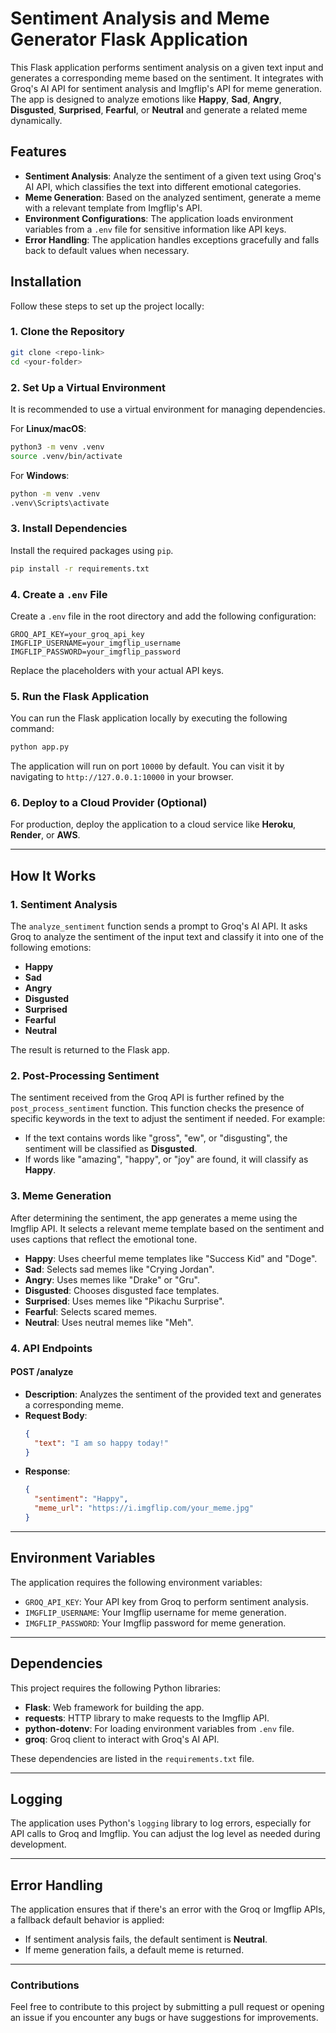 # Sentiment Analysis and Meme Generator Flask Application

This Flask application performs sentiment analysis on a given text input and generates a corresponding meme based on the sentiment. It integrates with Groq's AI API for sentiment analysis and Imgflip's API for meme generation. The app is designed to analyze emotions like **Happy**, **Sad**, **Angry**, **Disgusted**, **Surprised**, **Fearful**, or **Neutral** and generate a related meme dynamically.

## Features

- **Sentiment Analysis**: Analyze the sentiment of a given text using Groq's AI API, which classifies the text into different emotional categories.
- **Meme Generation**: Based on the analyzed sentiment, generate a meme with a relevant template from Imgflip's API.
- **Environment Configurations**: The application loads environment variables from a `.env` file for sensitive information like API keys.
- **Error Handling**: The application handles exceptions gracefully and falls back to default values when necessary.
  
## Installation

Follow these steps to set up the project locally:

### 1. Clone the Repository

```bash
git clone <repo-link>
cd <your-folder>
```

### 2. Set Up a Virtual Environment

It is recommended to use a virtual environment for managing dependencies.

For **Linux/macOS**:

```bash
python3 -m venv .venv
source .venv/bin/activate
```

For **Windows**:

```bash
python -m venv .venv
.venv\Scripts\activate
```

### 3. Install Dependencies

Install the required packages using `pip`.

```bash
pip install -r requirements.txt
```

### 4. Create a `.env` File

Create a `.env` file in the root directory and add the following configuration:

```env
GROQ_API_KEY=your_groq_api_key
IMGFLIP_USERNAME=your_imgflip_username
IMGFLIP_PASSWORD=your_imgflip_password
```

Replace the placeholders with your actual API keys.

### 5. Run the Flask Application

You can run the Flask application locally by executing the following command:

```bash
python app.py
```

The application will run on port `10000` by default. You can visit it by navigating to `http://127.0.0.1:10000` in your browser.

### 6. Deploy to a Cloud Provider (Optional)

For production, deploy the application to a cloud service like **Heroku**, **Render**, or **AWS**.

---

## How It Works

### 1. **Sentiment Analysis**
The `analyze_sentiment` function sends a prompt to Groq's AI API. It asks Groq to analyze the sentiment of the input text and classify it into one of the following emotions:

- **Happy**
- **Sad**
- **Angry**
- **Disgusted**
- **Surprised**
- **Fearful**
- **Neutral**

The result is returned to the Flask app.

### 2. **Post-Processing Sentiment**
The sentiment received from the Groq API is further refined by the `post_process_sentiment` function. This function checks the presence of specific keywords in the text to adjust the sentiment if needed. For example:

- If the text contains words like "gross", "ew", or "disgusting", the sentiment will be classified as **Disgusted**.
- If words like "amazing", "happy", or "joy" are found, it will classify as **Happy**.

### 3. **Meme Generation**
After determining the sentiment, the app generates a meme using the Imgflip API. It selects a relevant meme template based on the sentiment and uses captions that reflect the emotional tone.

- **Happy**: Uses cheerful meme templates like "Success Kid" and "Doge".
- **Sad**: Selects sad memes like "Crying Jordan".
- **Angry**: Uses memes like "Drake" or "Gru".
- **Disgusted**: Chooses disgusted face templates.
- **Surprised**: Uses memes like "Pikachu Surprise".
- **Fearful**: Selects scared memes.
- **Neutral**: Uses neutral memes like "Meh".

### 4. **API Endpoints**

#### **POST /analyze**
- **Description**: Analyzes the sentiment of the provided text and generates a corresponding meme.
- **Request Body**:
  ```json
  {
    "text": "I am so happy today!"
  }
  ```
- **Response**:
  ```json
  {
    "sentiment": "Happy",
    "meme_url": "https://i.imgflip.com/your_meme.jpg"
  }
  ```

---

## Environment Variables

The application requires the following environment variables:

- `GROQ_API_KEY`: Your API key from Groq to perform sentiment analysis.
- `IMGFLIP_USERNAME`: Your Imgflip username for meme generation.
- `IMGFLIP_PASSWORD`: Your Imgflip password for meme generation.

---

## Dependencies

This project requires the following Python libraries:

- **Flask**: Web framework for building the app.
- **requests**: HTTP library to make requests to the Imgflip API.
- **python-dotenv**: For loading environment variables from `.env` file.
- **groq**: Groq client to interact with Groq's AI API.

These dependencies are listed in the `requirements.txt` file.

---

## Logging

The application uses Python's `logging` library to log errors, especially for API calls to Groq and Imgflip. You can adjust the log level as needed during development.

---

## Error Handling

The application ensures that if there's an error with the Groq or Imgflip APIs, a fallback default behavior is applied:

- If sentiment analysis fails, the default sentiment is **Neutral**.
- If meme generation fails, a default meme is returned.

---

### Contributions

Feel free to contribute to this project by submitting a pull request or opening an issue if you encounter any bugs or have suggestions for improvements.

